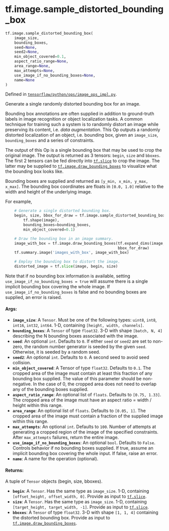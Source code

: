 <div itemscope itemtype="http://developers.google.com/ReferenceObject">
<meta itemprop="name" content="tf.image.sample_distorted_bounding_box" />
<meta itemprop="path" content="Stable" />
</div>

# tf.image.sample_distorted_bounding_box

``` python
tf.image.sample_distorted_bounding_box(
    image_size,
    bounding_boxes,
    seed=None,
    seed2=None,
    min_object_covered=0.1,
    aspect_ratio_range=None,
    area_range=None,
    max_attempts=None,
    use_image_if_no_bounding_boxes=None,
    name=None
)
```



Defined in [`tensorflow/python/ops/image_ops_impl.py`](/code/stable/tensorflow/python/ops/image_ops_impl.py).

Generate a single randomly distorted bounding box for an image.

Bounding box annotations are often supplied in addition to ground-truth labels
in image recognition or object localization tasks. A common technique for
training such a system is to randomly distort an image while preserving
its content, i.e. *data augmentation*. This Op outputs a randomly distorted
localization of an object, i.e. bounding box, given an `image_size`,
`bounding_boxes` and a series of constraints.

The output of this Op is a single bounding box that may be used to crop the
original image. The output is returned as 3 tensors: `begin`, `size` and
`bboxes`. The first 2 tensors can be fed directly into <a href="../../tf/slice.md"><code>tf.slice</code></a> to crop the
image. The latter may be supplied to <a href="../../tf/image/draw_bounding_boxes.md"><code>tf.image.draw_bounding_boxes</code></a> to
visualize
what the bounding box looks like.

Bounding boxes are supplied and returned as `[y_min, x_min, y_max, x_max]`.
The
bounding box coordinates are floats in `[0.0, 1.0]` relative to the width and
height of the underlying image.

For example,

```python
    # Generate a single distorted bounding box.
    begin, size, bbox_for_draw = tf.image.sample_distorted_bounding_box(
        tf.shape(image),
        bounding_boxes=bounding_boxes,
        min_object_covered=0.1)

    # Draw the bounding box in an image summary.
    image_with_box = tf.image.draw_bounding_boxes(tf.expand_dims(image, 0),
                                                  bbox_for_draw)
    tf.summary.image('images_with_box', image_with_box)

    # Employ the bounding box to distort the image.
    distorted_image = tf.slice(image, begin, size)
```

Note that if no bounding box information is available, setting
`use_image_if_no_bounding_boxes = true` will assume there is a single implicit
bounding box covering the whole image. If `use_image_if_no_bounding_boxes` is
false and no bounding boxes are supplied, an error is raised.

#### Args:

* <b>`image_size`</b>: A `Tensor`. Must be one of the following types: `uint8`, `int8`,
    `int16`, `int32`, `int64`.
    1-D, containing `[height, width, channels]`.
* <b>`bounding_boxes`</b>: A `Tensor` of type `float32`.
    3-D with shape `[batch, N, 4]` describing the N bounding boxes
    associated with the image.
* <b>`seed`</b>: An optional `int`. Defaults to `0`.
    If either `seed` or `seed2` are set to non-zero, the random number
    generator is seeded by the given `seed`.  Otherwise, it is seeded by a
      random
    seed.
* <b>`seed2`</b>: An optional `int`. Defaults to `0`.
    A second seed to avoid seed collision.
* <b>`min_object_covered`</b>: A Tensor of type `float32`. Defaults to `0.1`.
    The cropped area of the image must contain at least this
    fraction of any bounding box supplied. The value of this parameter should
      be
    non-negative. In the case of 0, the cropped area does not need to overlap
    any of the bounding boxes supplied.
* <b>`aspect_ratio_range`</b>: An optional list of `floats`. Defaults to `[0.75,
    1.33]`.
    The cropped area of the image must have an aspect ratio =
    width / height within this range.
* <b>`area_range`</b>: An optional list of `floats`. Defaults to `[0.05, 1]`.
    The cropped area of the image must contain a fraction of the
    supplied image within this range.
* <b>`max_attempts`</b>: An optional `int`. Defaults to `100`.
    Number of attempts at generating a cropped region of the image
    of the specified constraints. After `max_attempts` failures, return the
      entire
    image.
* <b>`use_image_if_no_bounding_boxes`</b>: An optional `bool`. Defaults to `False`.
    Controls behavior if no bounding boxes supplied.
    If true, assume an implicit bounding box covering the whole input. If
      false,
    raise an error.
* <b>`name`</b>: A name for the operation (optional).


#### Returns:

A tuple of `Tensor` objects (begin, size, bboxes).

* <b>`begin`</b>: A `Tensor`. Has the same type as `image_size`. 1-D, containing
  `[offset_height, offset_width, 0]`. Provide as input to
    <a href="../../tf/slice.md"><code>tf.slice</code></a>.
* <b>`size`</b>: A `Tensor`. Has the same type as `image_size`. 1-D, containing
  `[target_height, target_width, -1]`. Provide as input to
    <a href="../../tf/slice.md"><code>tf.slice</code></a>.
* <b>`bboxes`</b>: A `Tensor` of type `float32`. 3-D with shape `[1, 1, 4]` containing
  the distorted bounding box.
    Provide as input to <a href="../../tf/image/draw_bounding_boxes.md"><code>tf.image.draw_bounding_boxes</code></a>.